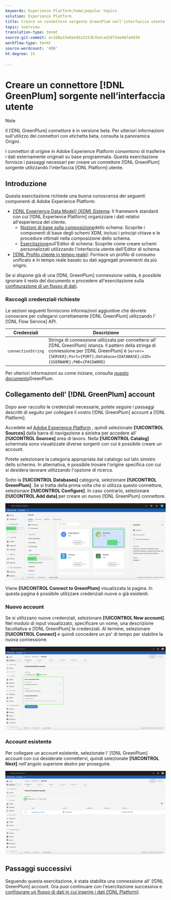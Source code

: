 ```yaml
---
keywords: Experience Platform;home;popular topics
solution: Experience Platform
title: Creare un connettore sorgente GreenPlum nell’interfaccia utente
topic: overview
translation-type: tm+mt
source-git-commit: ec2d0a33e0ae92a3153b7bdcad29734e487a0439
workflow-type: tm+mt
source-wordcount: '450'
ht-degree: 1%

---
```



# Creare un connettore [!DNL GreenPlum] sorgente nell’interfaccia utente

>[!NOTE]
> Il [!DNL GreenPlum] connettore è in versione beta. Per ulteriori informazioni sull&#39;utilizzo dei connettori con etichetta beta, consulta la panoramica [](../../../../home.md#terms-and-conditions) Origini.

I connettori di origine in Adobe Experience Platform consentono di trasferire i dati esternamente originati su base programmata. Questa esercitazione fornisce i passaggi necessari per creare un connettore [!DNL GreenPlum] sorgente utilizzando l&#39;interfaccia [!DNL Platform] utente.

## Introduzione

Questa esercitazione richiede una buona conoscenza dei seguenti componenti di Adobe Experience Platform:

* [[!DNL Experience Data Model] (XDM) Sistema](../../../../../xdm/home.md): Il framework standard con cui [!DNL Experience Platform] organizzare i dati relativi all&#39;esperienza del cliente.
   * [Nozioni di base sulla composizione](../../../../../xdm/schema/composition.md)dello schema: Scoprite i componenti di base degli schemi XDM, inclusi i principi chiave e le procedure ottimali nella composizione dello schema.
   * [Esercitazione](../../../../../xdm/tutorials/create-schema-ui.md)sull&#39;Editor di schema: Scoprite come creare schemi personalizzati utilizzando l&#39;interfaccia utente dell&#39;Editor di schema.
* [[!DNL Profilo cliente in tempo reale]](../../../../../profile/home.md): Fornisce un profilo di consumo unificato e in tempo reale basato su dati aggregati provenienti da più origini.

Se si dispone già di una [!DNL GreenPlum] connessione valida, è possibile ignorare il resto del documento e procedere all&#39;esercitazione sulla [configurazione di un flusso di dati](../../dataflow/databases.md).

### Raccogli credenziali richieste

Le sezioni seguenti forniscono informazioni aggiuntive che dovrete conoscere per collegarvi correttamente [!DNL GreenPlum] utilizzando l&#39; [!DNL Flow Service] API.

| Credenziali | Descrizione |
| ---------- | ----------- |
| `connectionString` | Stringa di connessione utilizzata per connettersi all&#39; [!DNL GreenPlum] istanza. Il pattern della stringa di connessione per [!DNL GreenPlum] è `Server={SERVER};Port={PORT};Database={DATABASE};UID={USERNAME};PWD={PASSWORD}` |

Per ulteriori informazioni su come iniziare, consulta [questo documento](https://gpdb.docs.pivotal.io/580/security-guide/topics/Authenticate.html#topic_fzv_wb2_jr__config_ssl_client_conn)GreenPlum.

## Collegamento dell&#39; [!DNL GreenPlum] account

Dopo aver raccolto le credenziali necessarie, potete seguire i passaggi descritti di seguito per collegare il vostro [!DNL GreenPlum] account a [!DNL Platform].

Accedete ad [Adobe Experience Platform](https://platform.adobe.com) , quindi selezionate **[!UICONTROL Sources]** dalla barra di navigazione a sinistra per accedere all&#39; **[!UICONTROL Sources]** area di lavoro. Nella **[!UICONTROL Catalog]** schermata sono visualizzate diverse sorgenti con cui è possibile creare un account.

Potete selezionare la categoria appropriata dal catalogo sul lato sinistro dello schermo. In alternativa, è possibile trovare l&#39;origine specifica con cui si desidera lavorare utilizzando l&#39;opzione di ricerca.

Sotto la **[!UICONTROL Databases]** categoria, selezionare **[!UICONTROL GreenPlum]**. Se si tratta della prima volta che si utilizza questo connettore, selezionare **[!UICONTROL Configure]**. In caso contrario, selezionare **[!UICONTROL Add data]** per creare un nuovo [!DNL GreenPlum] connettore.

![catalogo](../../../../images/tutorials/create/greenplum/catalog.png)

Viene **[!UICONTROL Connect to GreenPlum]** visualizzata la pagina. In questa pagina è possibile utilizzare credenziali nuove o già esistenti.

### Nuovo account

Se si utilizzano nuove credenziali, selezionare **[!UICONTROL New account]**. Nel modulo di input visualizzato, specificare un nome, una descrizione facoltativa e [!DNL GreenPlum] le credenziali. Al termine, selezionare **[!UICONTROL Connect]** e quindi concedere un po&#39; di tempo per stabilire la nuova connessione.

![connect](../../../../images/tutorials/create/greenplum/new.png)

### Account esistente

Per collegare un account esistente, selezionate l&#39; [!DNL GreenPlum] account con cui desiderate connettervi, quindi selezionate **[!UICONTROL Next]** nell&#39;angolo superiore destro per proseguire.

![esistenti](../../../../images/tutorials/create/greenplum/existing.png)

## Passaggi successivi

Seguendo questa esercitazione, è stata stabilita una connessione all&#39; [!DNL GreenPlum] account. Ora puoi continuare con l&#39;esercitazione successiva e [configurare un flusso di dati in cui inserire i dati [!DNL Platform]](../../dataflow/databases.md).